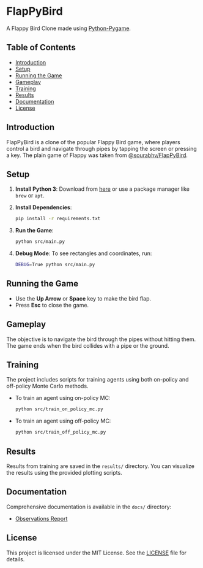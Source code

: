 # FlapPyBird

A Flappy Bird Clone made using [Python-Pygame](http://www.pygame.org).

## Table of Contents

- [Introduction](#introduction)
- [Setup](#setup)
- [Running the Game](#running-the-game)
- [Gameplay](#gameplay)
- [Training](#training)
- [Results](#results)
- [Documentation](#documentation)
- [License](#license)

## Introduction

FlapPyBird is a clone of the popular Flappy Bird game, where players control a bird and navigate through pipes by tapping the screen or pressing a key. The plain game of Flappy was taken from [@sourabhv/FlapPyBird](https://github.com/sourabhv/FlapPyBird).

## Setup

1. **Install Python 3**: Download from [here](https://www.python.org/download/releases/) or use a package manager like `brew` or `apt`.

2. **Install Dependencies**: 
   ```bash
   pip install -r requirements.txt
   ```

3. **Run the Game**: 
   ```bash
   python src/main.py
   ```

4. **Debug Mode**: To see rectangles and coordinates, run:
   ```bash
   DEBUG=True python src/main.py
   ```

## Running the Game

- Use the **Up Arrow** or **Space** key to make the bird flap.
- Press **Esc** to close the game.

## Gameplay

The objective is to navigate the bird through the pipes without hitting them. The game ends when the bird collides with a pipe or the ground.

## Training

The project includes scripts for training agents using both on-policy and off-policy Monte Carlo methods. 

- To train an agent using on-policy MC:
  ```bash
  python src/train_on_policy_mc.py
  ```

- To train an agent using off-policy MC:
  ```bash
  python src/train_off_policy_mc.py
  ```

## Results

Results from training are saved in the `results/` directory. You can visualize the results using the provided plotting scripts.

## Documentation

Comprehensive documentation is available in the `docs/` directory:

- [Observations Report](docs/observations_report.pdf)

## License

This project is licensed under the MIT License. See the [LICENSE](LICENSE) file for details.